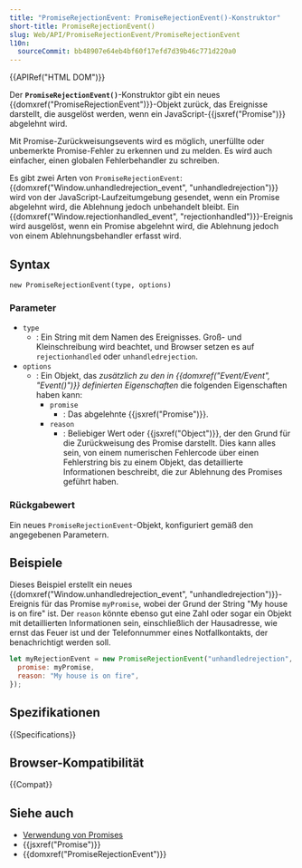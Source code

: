 ```yaml
---
title: "PromiseRejectionEvent: PromiseRejectionEvent()-Konstruktor"
short-title: PromiseRejectionEvent()
slug: Web/API/PromiseRejectionEvent/PromiseRejectionEvent
l10n:
  sourceCommit: bb48907e64eb4bf60f17efd7d39b46c771d220a0
---
```


{{APIRef("HTML DOM")}}

Der **`PromiseRejectionEvent()`**-Konstruktor gibt ein neues {{domxref("PromiseRejectionEvent")}}-Objekt zurück, das Ereignisse darstellt, die ausgelöst werden, wenn ein JavaScript-{{jsxref("Promise")}} abgelehnt wird.

Mit Promise-Zurückweisungsevents wird es möglich, unerfüllte oder unbemerkte Promise-Fehler zu erkennen und zu melden. Es wird auch einfacher, einen globalen Fehlerbehandler zu schreiben.

Es gibt zwei Arten von `PromiseRejectionEvent`:
{{domxref("Window.unhandledrejection_event", "unhandledrejection")}} wird von der JavaScript-Laufzeitumgebung gesendet, wenn ein Promise abgelehnt wird, die Ablehnung jedoch unbehandelt bleibt. Ein {{domxref("Window.rejectionhandled_event", "rejectionhandled")}}-Ereignis wird ausgelöst, wenn ein Promise abgelehnt wird, die Ablehnung jedoch von einem Ablehnungsbehandler erfasst wird.

## Syntax

```js-nolint
new PromiseRejectionEvent(type, options)
```

### Parameter

- `type`
  - : Ein String mit dem Namen des Ereignisses.
    Groß- und Kleinschreibung wird beachtet, und Browser setzen es auf `rejectionhandled` oder `unhandledrejection`.
- `options`
  - : Ein Objekt, das _zusätzlich zu den in {{domxref("Event/Event", "Event()")}} definierten Eigenschaften_ die folgenden Eigenschaften haben kann:
    - `promise`
      - : Das abgelehnte {{jsxref("Promise")}}.
    - `reason`
      - : Beliebiger Wert oder {{jsxref("Object")}}, der den Grund für die Zurückweisung des Promise darstellt. Dies kann alles sein, von einem numerischen Fehlercode über einen Fehlerstring bis zu einem Objekt, das detaillierte Informationen beschreibt, die zur Ablehnung des Promises geführt haben.

### Rückgabewert

Ein neues `PromiseRejectionEvent`-Objekt, konfiguriert gemäß den angegebenen Parametern.

## Beispiele

Dieses Beispiel erstellt ein neues {{domxref("Window.unhandledrejection_event", "unhandledrejection")}}-Ereignis für das Promise `myPromise`, wobei der Grund der String "My house is on fire" ist. Der `reason` könnte ebenso gut eine Zahl oder sogar ein Objekt mit detaillierten Informationen sein, einschließlich der Hausadresse, wie ernst das Feuer ist und der Telefonnummer eines Notfallkontakts, der benachrichtigt werden soll.

```js
let myRejectionEvent = new PromiseRejectionEvent("unhandledrejection", {
  promise: myPromise,
  reason: "My house is on fire",
});
```

## Spezifikationen

{{Specifications}}

## Browser-Kompatibilität

{{Compat}}

## Siehe auch

- [Verwendung von Promises](/de/docs/Web/JavaScript/Guide/Using_promises)
- {{jsxref("Promise")}}
- {{domxref("PromiseRejectionEvent")}}
